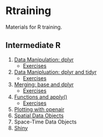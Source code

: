 # Rtraining

Materials for R training.

## Intermediate R

1. [Data Manipulation: dplyr](http://rpubs.com/NateByers/datamanip1)
    + [Exercises](http://rpubs.com/NateByers/datamanip1exercises)
2. [Data Manipluation: dplyr and tidyr](http://rpubs.com/NateByers/datamanip2)
    + [Exercises](http://rpubs.com/NateByers/datamanip2exercises)
3. [Merging: base and dplyr](http://rpubs.com/NateByers/merging)
    + [Exercises](http://rpubs.com/NateByers/mergingexercises)
4. [Functions and apply()](http://rpubs.com/NateByers/functionsApply)
    + [Exercises](http://rpubs.com/NateByers/functionsExercises)
5. [Plotting with openair](http://rpubs.com/NateByers/openair)
6. [Spatial Data Objects](http://rpubs.com/NateByers/spatialobjects)
7. Space-Time Data Objects
8. [Shiny](https://natebyers.shinyapps.io/IntroToShiny)
